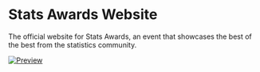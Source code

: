 # Stats Awards Website

The official website for Stats Awards, an event that showcases the best of the best from the statistics community.

[![Preview](https://github.com/GraphifyStudios/stats-awards/assets/50563138/a2d2736f-8167-41b9-b207-0d80f24d4299)](https://statsawrds.vercel.app)

